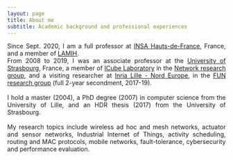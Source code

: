 ```yaml
---
layout: page
title: About me
subtitle: Academic background and professional experiences
---
```


<p style='text-align: justify;'> Since Sept. 2020, I am a full professor at <a href="https://www.insa-hautsdefrance.fr/">INSA Hauts-de-France</a>, France, and a member of <a href="https://www.uphf.fr/LAMIH/en">LAMIH</a>.
<br/>
From 2008 to 2019, I was an associate professor at the <a href="https://www.unistra.fr/">University of Strasbourg</a>, France, a member of <a href="http://icube.unistra.fr/">ICube Laboratory</a> in the <a href="http://icube-reseaux.unistra.fr">Network research group</a>, and a visiting researcher at <a href="https://www.inria.fr/centre/lille">Inria Lille - Nord Europe</a>, in the <a href="https://team.inria.fr/fun/">FUN research group</a> (full 2-year secondment, 2017-19). <br/>
<br/>
I hold a master (2004), a PhD degree (2007) in computer science from the University of Lille, and an HDR thesis (2017) from the University of Strasbourg.<br/>
<br/>  
My research topics include wireless ad hoc and mesh networks, actuator and sensor networks, Industrial Internet of Things, activity scheduling, routing and MAC protocols, mobile networks, fault-tolerance, cybersecurity and performance evaluation.
</p>

